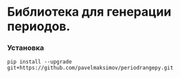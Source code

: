 # Библиотека для генерации периодов.

### Установка
    pip install --upgrade git+https://github.com/pavelmaksimov/periodrangepy.git